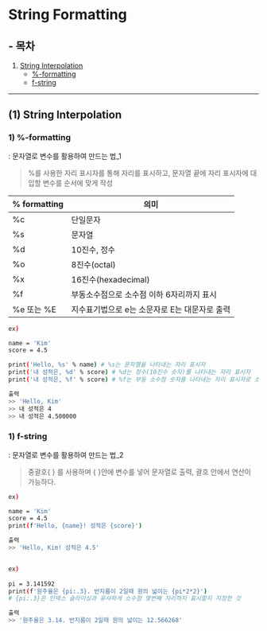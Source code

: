 # String Formatting

## - 목차
1. [String Interpolation](#1-string-interpolation)
    - [%-formatting](#1--formatting)
    - [f-string](#1-f-string) 
   
---

## (1) String Interpolation

### **1) %-formatting**


: 문자열로 변수를 활용하여 만드는 법_1

> %를 사용한 자리 표시자를 통해 자리를 표시하고, 문자열 끝에 자리 표시자에 대입할 변수를 순서에 맞게 작성

| % formatting | 의미                         |
|--------------|----------------------------|
| %c           | 단일문자                       |
| %s           | 문자열                        |
| %d           | 10진수, 정수                   |
| %o           | 8진수(octal)                 |
| %x           | 16진수(hexadecimal)          |
| %f           | 부동소수점으로 소수점 이하 6자리까지 표시    |
| %e 또는 %E     | 지수표기법으로 e는 소문자로 E는 대문자로 출력 |


```bash
ex)

name = 'Kim'
score = 4.5

print('Hello, %s' % name) # %s는 문자열을 나타내는 자리 표시자
print('내 성적은, %d' % score) # %d는 정수(10진수 숫자)를 나타내는 자리 표시자
print('내 성적은, %f' % score) # %f는 부동 소수점 숫자를 나타내는 자리 표시자로 소수점 이하 6자리까지 표시

출력
>> 'Hello, Kim'
>> 내 성적은 4
>> 내 성적은 4.500000
```

### **1) f-string**


: 문자열로 변수를 활용하여 만드는 법_2

> 중괄호{ } 를 사용하며 { }안에 변수를 넣어 문자열로 출력, 괄호 안에서 연산이 가능하다.

```bash
ex)

name = 'Kim'
score = 4.5
print(f'Hello, {name}! 성적은 {score}')

출력
>> 'Hello, Kim! 성적은 4.5'


ex)
  
pi = 3.141592
print(f'원주율은 {pi:.3}. 반지름이 2일때 원의 넓이는 {pi*2*2}')
# {pi:.3}은 인덱스 슬라이싱과 유사하게 소수점 몇번째 자리까지 표시할지 지정한 것

출력
>> '원주율은 3.14. 반지름이 2일때 원의 넓이는 12.566268'
```